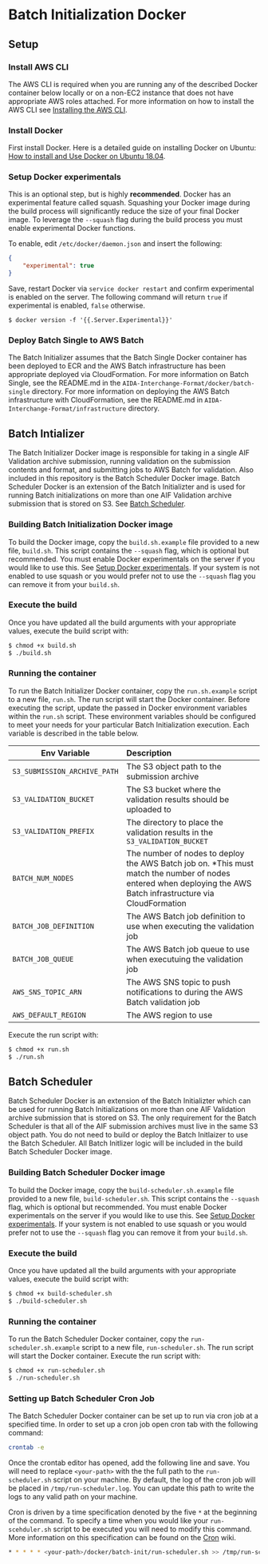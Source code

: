 # Batch Initialization Docker

## Setup

### Install AWS CLI

The AWS CLI is required when you are running any of the described Docker container below locally or on a non-EC2 instance that does not have appropriate AWS roles attached. For more information on how to install the AWS CLI see [Installing the AWS CLI](https://docs.aws.amazon.com/cli/latest/userguide/cli-chap-install.html).

### Install Docker

First install Docker. Here is a detailed guide on installing Docker on Ubuntu: [How to install and Use Docker on Ubuntu 18.04](https://www.digitalocean.com/community/tutorials/how-to-install-and-use-docker-on-ubuntu-18-04).

### Setup Docker experimentals

This is an optional step, but is highly **recommended**. Docker has an experimental feature called squash. Squashing
your Docker image during the build process will significantly reduce the size of your final Docker image. To leverage
the `--squash` flag during the build process you must enable experimental Docker functions. 

To enable, edit `/etc/docker/daemon.json` and insert the following:

```json
{
	"experimental": true
}
```

Save, restart Docker via `service docker restart` and confirm experimental is enabled on the server. The following command will return `true` if experimental is enabled, `false` otherwise. 
```
$ docker version -f '{{.Server.Experimental}}'
```

### Deploy Batch Single to AWS Batch

The Batch Initializer assumes that the Batch Single Docker container has been deployed to ECR and the AWS Batch infrastructure has been appropriate deployed via CloudFormation. For more information on Batch Single, see the README.md in the `AIDA-Interchange-Format/docker/batch-single` directory. For more information on deploying the AWS Batch infrastructure with CloudFormation, see the README.md in `AIDA-Interchange-Format/infrastructure` directory. 

## Batch Intializer

The Batch Initializer Docker image is responsible for taking in a single AIF Validation archive submission, running validation on the submission contents and format, and submitting jobs to AWS Batch for validation. Also included in this repository is the Batch Scheduler Docker image. Batch Scheduler Docker is an extension of the Batch Initializter and is used for running Batch initializations on more than one AIF Validation archive submission that is stored on S3. See [Batch Scheduler](#Batch-Scheduler). 

### Building Batch Initialization Docker image

To build the Docker image, copy the `build.sh.example` file provided to a new file, `build.sh`. 
This script contains the `--squash` flag, which is optional but recommended. You must enable Docker experimentals on the server if you would like to use this. See [Setup Docker experimentals](#Setup-Docker-experimentals). If your system is not enabled to use squash or you would prefer not to use the `--squash` flag you can remove it from your `build.sh`.

### Execute the build

Once you have updated all the build arguments with your appropriate values, execute the build script with:
```bash
$ chmod +x build.sh
$ ./build.sh
```

### Running the container

To run the Batch Initializer Docker container, copy the `run.sh.example` script to a new file, `run.sh`. The run script will start the Docker container. Before executing the script, update the passed in Docker environment variables within the `run.sh` script. These environment variables should be configured to meet your needs for your particular Batch Initialization execution. Each variable is described in the table below.

| Env Variable               | Description | 
| ---------------------------|:--------------| 
| `S3_SUBMISSION_ARCHIVE_PATH` | The S3 object path to the submission archive |       
| `S3_VALIDATION_BUCKET`       | The S3 bucket where the validation results should be uploaded to | 
| `S3_VALIDATION_PREFIX`       | The directory to place the validation results in the `S3_VALIDATION_BUCKET` |    
| `BATCH_NUM_NODES`        	 | The number of nodes to deploy the AWS Batch job on. *This must match the number of nodes entered when deploying the AWS Batch infrastructure via CloudFormation |  
| `BATCH_JOB_DEFINITION`       | The AWS Batch job definition to use when executing the validation job |  
| `BATCH_JOB_QUEUE`     		 | The AWS Batch job queue to use when executuing the validation job |  
| `AWS_SNS_TOPIC_ARN`     	 | The AWS SNS topic to push notifications to during the AWS Batch validation job |  
| `AWS_DEFAULT_REGION`         | The AWS region to use |  

Execute the run script with:

```bash
$ chmod +x run.sh
$ ./run.sh
```

## Batch Scheduler

Batch Scheduler Docker is an extension of the Batch Initializter which can be used for running Batch Initializations on more than one AIF Validation archive submission that is stored on S3. The only requirement for the Batch Scheduler is that all of the AIF submission archives must live in the same S3 object path. You do not need to build or deploy the Batch Initlaizer to use the Batch Scheduler. All Batch Initlizer logic will be included in the build Batch Scheduler Docker image. 

### Building Batch Scheduler Docker image

To build the Docker image, copy the `build-scheduler.sh.example` file provided to a new file, `build-scheduler.sh`. 
This script contains the `--squash` flag, which is optional but recommended. You must enable Docker experimentals on the server if you would like to use this. See [Setup Docker experimentals](#Setup-Docker-experimentals). If your system is not enabled to use squash or you would prefer not to use the `--squash` flag you can remove it from your `build.sh`.

### Execute the build

Once you have updated all the build arguments with your appropriate values, execute the build script with:
```bash
$ chmod +x build-scheduler.sh
$ ./build-scheduler.sh
```

### Running the container

To run the Batch Scheduler Docker container, copy the `run-scheduler.sh.example` script to a new file, `run-scheduler.sh`. The run script will start the Docker container. Execute the run script with:

```bash
$ chmod +x run-scheduler.sh
$ ./run-scheduler.sh
```

### Setting up Batch Scheduler Cron Job

The Batch Scheduler Docker container can be set up to run via cron job at a specified time. In order to set up a cron job open cron tab with the following command:

```bash
crontab -e
```

Once the crontab editor has opened, add the following line and save. You will need to replace `<your-path>` with the the full path to the `run-scheduler.sh` script on your machine. By default, the log of the cron job will be placed in `/tmp/run-scheduler.log`. You can update this path to write the logs to any valid path on your machine. 

Cron is driven by a time specification denoted by the five `*` at the beginning of the command. To specify a time when you would like your `run-scehduler.sh` script to be executed you will need to modify this command. More information on this specification can be found on the [Cron](https://en.wikipedia.org/wiki/Cron) wiki.

```bash
* * * * * <your-path>/docker/batch-init/run-scheduler.sh >> /tmp/run-scehduler.log 2>&1
```
